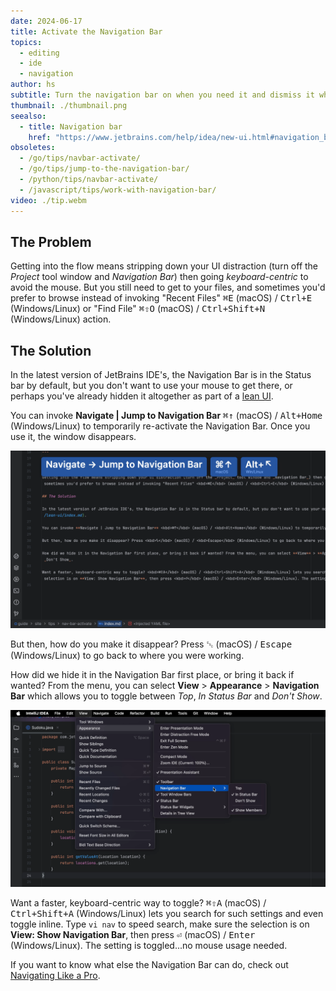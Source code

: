 ```yaml
---
date: 2024-06-17
title: Activate the Navigation Bar
topics:
  - editing
  - ide
  - navigation
author: hs
subtitle: Turn the navigation bar on when you need it and dismiss it when you're done.
thumbnail: ./thumbnail.png
seealso:
  - title: Navigation bar
    href: "https://www.jetbrains.com/help/idea/new-ui.html#navigation_bar"
obsoletes:
  - /go/tips/navbar-activate/
  - /go/tips/jump-to-the-navigation-bar/
  - /python/tips/navbar-activate/
  - /javascript/tips/work-with-navigation-bar/
video: ./tip.webm
---
```


## The Problem

Getting into the flow means stripping down your UI distraction (turn off the _Project_ tool window and _Navigation Bar_) then going _keyboard-centric_ to avoid the mouse. But you still need to get to your files, and sometimes you'd prefer to browse instead of invoking "Recent Files" <kbd>⌘E</kbd> (macOS) / <kbd>Ctrl+E</kbd> (Windows/Linux) or "Find File" <kbd>⌘⇧O</kbd> (macOS) / <kbd>Ctrl+Shift+N</kbd> (Windows/Linux) action.

## The Solution

In the latest version of JetBrains IDE's, the Navigation Bar is in the Status bar by default, but you don't want to use your mouse to get there, or perhaps you've already hidden it altogether as part of a [lean UI](../lean-ui/).

You can invoke **Navigate | Jump to Navigation Bar** <kbd>⌘↑</kbd> (macOS) / <kbd>Alt+Home</kbd> (Windows/Linux) to temporarily re-activate the Navigation Bar. Once you use it, the window disappears.

![activate.png](activate.png)

But then, how do you make it disappear? Press <kbd>␛</kbd> (macOS) / <kbd>Escape</kbd> (Windows/Linux) to go back to where you were working.

How did we hide it in the Navigation Bar first place, or bring it back if wanted? From the menu, you can select **View** > **Appearance** > **Navigation Bar** which allows you to toggle between _Top_, _In Status Bar_ and _Don't Show_.

![menu.png](menu.png)

Want a faster, keyboard-centric way to toggle? <kbd>⌘⇧A</kbd> (macOS) / <kbd>Ctrl+Shift+A</kbd> (Windows/Linux) lets you search for such settings and even toggle inline. Type `vi nav` to speed search, make sure the selection is on **View: Show Navigation Bar**, then press <kbd>⏎</kbd> (macOS) / <kbd>Enter</kbd> (Windows/Linux). The setting is toggled...no mouse usage needed.

If you want to know what else the Navigation Bar can do, check out [Navigating Like a Pro](https://youtu.be/zK7Q8dVE-g8).
